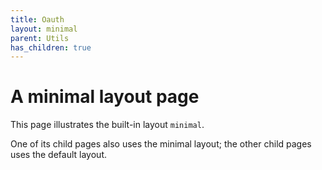 ```yaml
---
title: Oauth
layout: minimal
parent: Utils
has_children: true
---
```


# A minimal layout page

This page illustrates the built-in layout `minimal`.

One of its child pages also uses the minimal layout; the other child pages uses the default layout.
